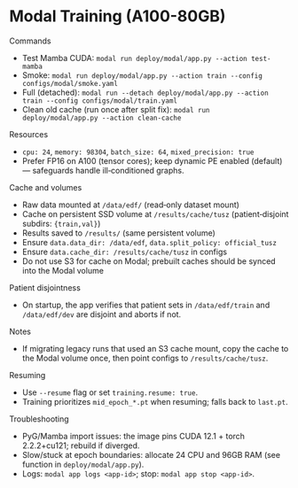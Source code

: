 # Modal Training (A100-80GB)

Commands

- Test Mamba CUDA: `modal run deploy/modal/app.py --action test-mamba`
- Smoke: `modal run deploy/modal/app.py --action train --config configs/modal/smoke.yaml`
- Full (detached): `modal run --detach deploy/modal/app.py --action train --config configs/modal/train.yaml`
- Clean old cache (run once after split fix): `modal run deploy/modal/app.py --action clean-cache`

Resources

- `cpu: 24`, `memory: 98304`, `batch_size: 64`, `mixed_precision: true`
- Prefer FP16 on A100 (tensor cores); keep dynamic PE enabled (default) — safeguards handle ill‑conditioned graphs.

Cache and volumes

- Raw data mounted at `/data/edf/` (read‑only dataset mount)
- Cache on persistent SSD volume at `/results/cache/tusz` (patient‑disjoint subdirs: `{train,val}`)
- Results saved to `/results/` (same persistent volume)
- Ensure `data.data_dir: /data/edf`, `data.split_policy: official_tusz`
- Ensure `data.cache_dir: /results/cache/tusz` in configs
- Do not use S3 for cache on Modal; prebuilt caches should be synced into the Modal volume

Patient disjointness

- On startup, the app verifies that patient sets in `/data/edf/train` and `/data/edf/dev` are disjoint and aborts if not.

Notes

- If migrating legacy runs that used an S3 cache mount, copy the cache to the Modal volume once, then point configs to `/results/cache/tusz`.

Resuming

- Use `--resume` flag or set `training.resume: true`.
- Training prioritizes `mid_epoch_*.pt` when resuming; falls back to `last.pt`.

Troubleshooting

- PyG/Mamba import issues: the image pins CUDA 12.1 + torch 2.2.2+cu121; rebuild if diverged.
- Slow/stuck at epoch boundaries: allocate 24 CPU and 96GB RAM (see function in `deploy/modal/app.py`).
- Logs: `modal app logs <app-id>`; stop: `modal app stop <app-id>`.
